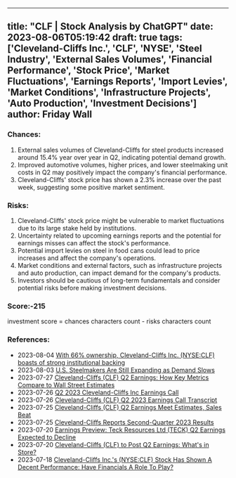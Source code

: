 
---
title: "CLF | Stock Analysis by ChatGPT"
date: 2023-08-06T05:19:42
draft: true
tags: ['Cleveland-Cliffs Inc.', 'CLF', 'NYSE', 'Steel Industry', 'External Sales Volumes', 'Financial Performance', 'Stock Price', 'Market Fluctuations', 'Earnings Reports', 'Import Levies', 'Market Conditions', 'Infrastructure Projects', 'Auto Production', 'Investment Decisions']
author: Friday Wall
---

### Chances:
1. External sales volumes of Cleveland-Cliffs for steel products increased around 15.4% year over year in Q2, indicating potential demand growth.
2. Improved automotive volumes, higher prices, and lower steelmaking unit costs in Q2 may positively impact the company's financial performance.
3. Cleveland-Cliffs' stock price has shown a 2.3% increase over the past week, suggesting some positive market sentiment.
### Risks:
1. Cleveland-Cliffs' stock price might be vulnerable to market fluctuations due to its large stake held by institutions.
2. Uncertainty related to upcoming earnings reports and the potential for earnings misses can affect the stock's performance.
3. Potential import levies on steel in food cans could lead to price increases and affect the company's operations.
4. Market conditions and external factors, such as infrastructure projects and auto production, can impact demand for the company's products.
5. Investors should be cautious of long-term fundamentals and consider potential risks before making investment decisions.
### Score:-215
investment score = chances characters count - risks characters count
### References:
- 2023-08-04 [With 66% ownership, Cleveland-Cliffs Inc. (NYSE:CLF) boasts of strong institutional backing](https://finance.yahoo.com/news/66-ownership-cleveland-cliffs-inc-104403090.html?.tsrc=rss)
- 2023-08-03 [U.S. Steelmakers Are Still Expanding as Demand Slows](https://finance.yahoo.com/m/bce9d9aa-6dbe-393d-8fcd-5e59f492f4c1/u.s.-steelmakers-are-still.html?.tsrc=rss)
- 2023-07-27 [Cleveland-Cliffs (CLF) Q2 Earnings: How Key Metrics Compare to Wall Street Estimates](https://finance.yahoo.com/news/cleveland-cliffs-clf-q2-earnings-023003192.html?.tsrc=rss)
- 2023-07-26 [Q2 2023 Cleveland-Cliffs Inc Earnings Call](https://finance.yahoo.com/news/q2-2023-cleveland-cliffs-inc-043111495.html?.tsrc=rss)
- 2023-07-26 [Cleveland-Cliffs (CLF) Q2 2023 Earnings Call Transcript](https://finance.yahoo.com/m/01ac9be0-76b7-3c6d-843e-c60f104e404a/cleveland-cliffs-%28clf%29-q2.html?.tsrc=rss)
- 2023-07-25 [Cleveland-Cliffs (CLF) Q2 Earnings Meet Estimates, Sales Beat](https://finance.yahoo.com/news/cleveland-cliffs-clf-q2-earnings-113100084.html?.tsrc=rss)
- 2023-07-25 [Cleveland-Cliffs Reports Second-Quarter 2023 Results](https://finance.yahoo.com/news/cleveland-cliffs-reports-second-quarter-201100049.html?.tsrc=rss)
- 2023-07-20 [Earnings Preview: Teck Resources Ltd (TECK) Q2 Earnings Expected to Decline](https://finance.yahoo.com/news/earnings-preview-teck-resources-ltd-140230325.html?.tsrc=rss)
- 2023-07-20 [Cleveland-Cliffs (CLF) to Post Q2 Earnings: What's in Store?](https://finance.yahoo.com/news/cleveland-cliffs-clf-post-q2-112900119.html?.tsrc=rss)
- 2023-07-18 [Cleveland-Cliffs Inc.'s (NYSE:CLF) Stock Has Shown A Decent Performance: Have Financials A Role To Play?](https://finance.yahoo.com/news/cleveland-cliffs-inc-nyse-clf-125243201.html?.tsrc=rss)


                